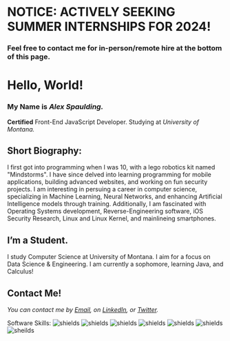 # NOTICE: ACTIVELY SEEKING SUMMER INTERNSHIPS FOR 2024! 
### Feel free to contact me for in-person/remote hire at the bottom of this page.

# Hello, World!
### My Name is *Alex Spaulding.*
**Certified** Front-End JavaScript Developer. 
Studying at *University of Montana.*

## Short Biography:
I first got into programming when I was 10, with a lego robotics kit named "Mindstorms". I have since delved into learning programming for mobile applications, building advanced websites, and working on fun security projects. I am interesting in persuing a career in computer science, specializing in Machine Learning, Neural Networks, and enhancing Artificial Intelligence models through training. Additionally, I am fascinated with Operating Systems development, Reverse-Engineering software, iOS Security Research, Linux and Linux Kernel, and mainlineing smartphones.

## I’m a Student.

I study Computer Science at University of Montana. I aim for a focus on Data Science & Engineering. I am currently a sophomore, learning Java, and Calculus!

## Contact Me!
*You can contact me by [Email](mailto:aspauldingcode@gmail.com), on [LinkedIn](https://www.linkedin.com/in/alexspaulding/), or [Twitter](https://twitter.com/aspauldingcode).*

Software Skills:
![shields](https://img.shields.io/badge/Front--End-React-blue) ![shields](https://img.shields.io/badge/Front--End-JavaScript-yellow) ![shields](https://img.shields.io/badge/React-Bootstrap-blueviolet) ![shields](https://img.shields.io/badge/Software-C%2B%2B-darkblue) ![shields](https://img.shields.io/badge/Software-Python-darkgreen) ![shields](https://img.shields.io/badge/Mobile-Swift-darkorange) ![sheilds](https://img.shields.io/badge/Software-Java-brown)
